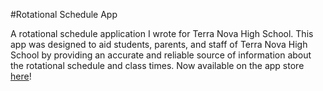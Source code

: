 #Rotational Schedule App
<p>A rotational schedule application I wrote for Terra Nova High School.  This app was designed to aid students, parents, and staff of Terra Nova High School by providing an accurate and reliable source of information about the rotational schedule and class times. Now available on the app store <a href="https://itunes.apple.com/us/app/tn-rotational-schedule/id1135302983?ls=1&mt=8" target="_blank">here</a>!</p>
